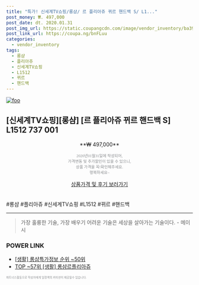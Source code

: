```yaml
--- 
title: "특가! 신세계TV쇼핑/롱샴/ 르 플리아쥬 뀌르 핸드백 S/ L1..." 
post_money: ₩. 497,000 
post_date: dt. 2020.01.31 
post_img_url: https://static.coupangcdn.com/image/vendor_inventory/ba39/a85ba95706f616d4d7bd7b70688860fea31d416bbdc4fb50f738163eec07.jpg 
post_link_url: https://coupa.ng/bnFLuu 
categories: 
  - vendor_inventory 
tags: 
  - 롱샴 
  - 플리아쥬 
  - 신세계TV쇼핑 
  - L1512 
  - 뀌르 
  - 핸드백 
--- 
```

[![foo](https://static.coupangcdn.com/image/vendor_inventory/ba39/a85ba95706f616d4d7bd7b70688860fea31d416bbdc4fb50f738163eec07.jpg)](https://coupa.ng/bnFLuu) 

## [신세계TV쇼핑][롱샴] [르 플리아쥬 뀌르 핸드백 S] L1512 737 001 
<p style="text-align: center;">**₩ 497,000**</p> 
<p style="text-align: center;"><span style="color: #898c8f; font-family: Georgia,Times,serif; font-size: 0.75em;">2020년01월31일에 작성되어, <br>가격변동 및 추가할인이 있을 수 있으니,<br> 상품 가격을 꼭!확인해주세요.<br>행복하세요~</span> 
</p>	 
<div markdown="0" style="text-align: center;"><a href="https://coupa.ng/bnFLuu" class="btn btn--success">상품가격 및 후기 보러가기</a></div> 
<br><br> 
  #롱샴 #플리아쥬 #신세계TV쇼핑 #L1512 #뀌르 #핸드백 
<hr> 

> 가장 훌륭한 기술, 가장 배우기 어려운 기술은 세상을 살아가는 기술이다. - 메이시 


### POWER LINK

* <a href="https://blog.naver.com/sakai111/221775024174" target="_blank"> [생활] 롱샴특가정보 순위 ~50위</a>
* <a href="https://blog.naver.com/an0733/221790849795" target="_blank"> TOP ~57위 [생활] 롱샴르플리아쥬</a>

<span style="color: #898c8f; font-family: Georgia,Times,serif; font-size: 0.55em;">파트너스활동으로 작성자에게 일정액의 커미션이 제공될수 있습니다.</span> 
